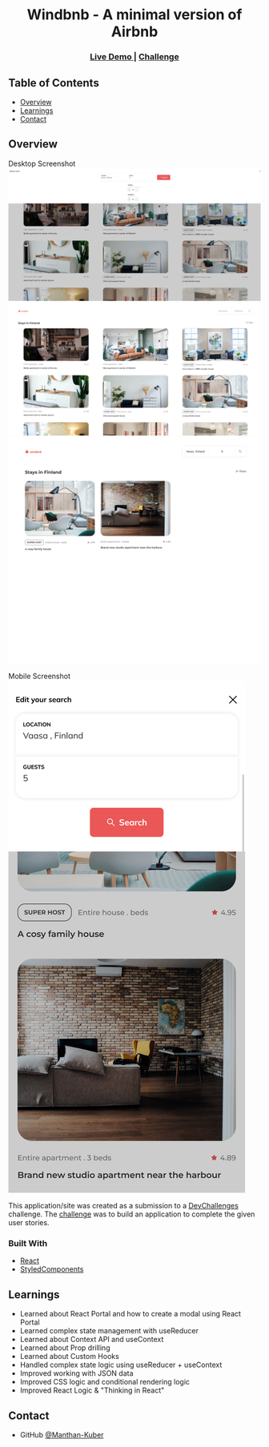 <!-- Please update value in the {}  -->

<h1 align="center">Windbnb - A minimal version of Airbnb</h1>

<div align="center">
  <h3>
    <a href="https://manthan-kuber.github.io/windbnb/">
      Live Demo
    </a>
    <span> | </span>
    <a href="https://devchallenges.io/challenges/3JFYedSOZqAxYuOCNmYD">
      Challenge
    </a>
  </h3>
</div>

<!-- TABLE OF CONTENTS -->

## Table of Contents

- [Overview](#overview)
- [Learnings](#learnings)
- [Contact](#contact)

<!-- OVERVIEW -->

## Overview

Desktop Screenshot
![screenshot](deskSS1.png)
![screenshot](deskSS2.png)
![screenshot](deskSS3.png)

Mobile Screenshot
![screenshot](mobSS.png)


This application/site was created as a submission to a [DevChallenges](https://devchallenges.io/challenges) challenge. The [challenge](https://devchallenges.io/challenges/OEKdUZ6xs0h99C38XVht) was to build an application to complete the given user stories.

### Built With

<!-- This section should list any major frameworks that you built your project using. Here are a few examples.-->

- [React](https://reactjs.org/)
- [StyledComponents](https://styled-components.com/)

## Learnings

- Learned about React Portal and how to create a modal using React Portal
- Learned complex state management with useReducer
- Learned about Context API and useContext
- Learned about Prop drilling
- Learned about Custom Hooks
- Handled complex state logic using useReducer + useContext
- Improved working with JSON data
- Improved CSS logic and conditional rendering logic
- Improved React Logic & "Thinking in React"

## Contact

- GitHub [@Manthan-Kuber](https://github.com/Manthan-Kuber)

